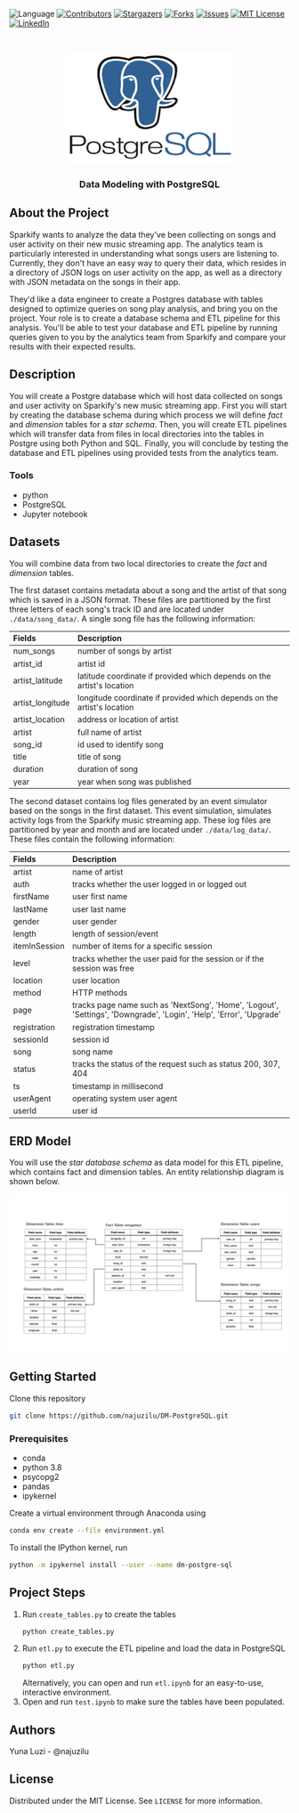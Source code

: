 ![Language](https://img.shields.io/badge/language-python--3.8-blue) [![Contributors][contributors-shield]][contributors-url] [![Stargazers][stars-shield]][stars-url] [![Forks][forks-shield]][forks-url] [![Issues][issues-shield]][issues-url] [![MIT License][license-shield]][license-url] [![LinkedIn][linkedin-shield]][linkedin-url]

<br />
<p align="center">
    <a href="https://github.com/najuzilu/DM-PostgreSQL">
        <img src="./images/logo.png" alt="Logo" width="300" height="200">
    </a>
    <h3 align="center">Data Modeling with PostgreSQL</h3>
</p>


## About the Project

Sparkify wants to analyze the data they've been collecting on songs and user activity on their new music streaming app. The analytics team is particularly interested in understanding what songs users are listening to. Currently, they don't have an easy way to query their data, which resides in a directory of JSON logs on user activity on the app, as well as a directory with JSON metadata on the songs in their app.

They'd like a data engineer to create a Postgres database with tables designed to optimize queries on song play analysis, and bring you on the project. Your role is to create a database schema and ETL pipeline for this analysis. You'll be able to test your database and ETL pipeline by running queries given to you by the analytics team from Sparkify and compare your results with their expected results.

## Description

You will create a Postgre database which will host data collected on songs and user activity on Sparkify's new music streaming app. First you will start by creating the database schema during which process we will define _fact_ and _dimension_ tables for a _star schema_. Then, you will create ETL pipelines which will transfer data from files in local directories into the tables in Postgre using both Python and SQL. Finally, you will conclude by testing the database and ETL pipelines using provided tests from the analytics team.

### Tools

* python
* PostgreSQL
* Jupyter notebook

## Datasets

You will combine data from two local directories to create the _fact_ and _dimension_ tables.

The first dataset contains metadata about a song and the artist of that song which is saved in a JSON format. These files are partitioned by the first three letters of each song's track ID and are located under `./data/song_data/`. A single song file has the following information:

| Fields        | Description |
| :------------ | :---------- |
| num_songs |  number of songs by artist |
| artist_id |  artist id | 
| artist_latitude |  latitude coordinate if provided which depends on the artist's location | 
| artist_longitude |  longitude coordinate if provided which depends on the artist's location | 
| artist_location |  address or location of artist | 
| artist |  full name of artist | 
| song_id |  id used to identify song | 
| title |  title of song | 
| duration |  duration of song | 
| year |  year when song was published | 

The second dataset contains log files generated by an event simulator based on the songs in the first dataset. This event simulation, simulates activity logs from the Sparkify music streaming app. These log files are partitioned by year and month and are located under `./data/log_data/`. These files contain the following information:

| Fields        | Description |
| :------------ | :---------- |
| artist |  name of artist | 
| auth |  tracks whether the user logged in or logged out | 
| firstName |  user first name | 
| lastName |  user last name | 
| gender |  user gender | 
| length |  length of session/event | 
| itemInSession |  number of items for a specific session | 
| level |  tracks whether the user paid for the session or if the session was free | 
| location |  user location | 
| method |  HTTP methods | 
| page |  tracks page name such as 'NextSong', 'Home', 'Logout', 'Settings', 'Downgrade', 'Login', 'Help', 'Error', 'Upgrade' | 
| registration |  registration timestamp | 
| sessionId |  session id | 
| song |  song name | 
| status |  tracks the status of the request such as status 200, 307, 404 | 
| ts |  timestamp in millisecond | 
| userAgent |  operating system user agent | 
| userId |  user id | 

## ERD Model

You will use the _star database schema_ as data model for this ETL pipeline, which contains fact and dimension tables. An entity relationship diagram is shown below.

![image1.jpeg](./images/erd.jpeg)

## Getting Started

Clone this repository

```bash
git clone https://github.com/najuzilu/DM-PostgreSQL.git
```

### Prerequisites

* conda
* python 3.8
* psycopg2
* pandas
* ipykernel

Create a virtual environment through Anaconda using

```bash
conda env create --file environment.yml
```

To install the IPython kernel, run

```bash
python -m ipykernel install --user --name dm-postgre-sql
```

## Project Steps

1. Run `create_tables.py` to create the tables
    ```bash
    python create_tables.py
    ```
2. Run `etl.py` to execute the ETL pipeline and load the data in PostgreSQL
    ```bash
    python etl.py
    ```
    Alternatively, you can open and run `etl.ipynb` for an easy-to-use, interactive environment.
3. Open and run `test.ipynb` to make sure the tables have been populated.

## Authors

Yuna Luzi - @najuzilu

## License

Distributed under the MIT License. See `LICENSE` for more information.

<!-- Links --->

[contributors-shield]: https://img.shields.io/github/contributors/najuzilu/DM-PostgreSQL.svg?style=flat-square
[contributors-url]: https://github.com/najuzilu/DM-PostgreSQL/graphs/contributors
[forks-shield]: https://img.shields.io/github/forks/najuzilu/DM-PostgreSQL.svg?style=flat-square
[forks-url]: https://github.com/najuzilu/DM-PostgreSQL/network/members
[stars-shield]: https://img.shields.io/github/stars/najuzilu/DM-PostgreSQL.svg?style=flat-square
[stars-url]: https://github.com/najuzilu/DM-PostgreSQL/stargazers
[issues-shield]: https://img.shields.io/github/issues/najuzilu/DM-PostgreSQL.svg?style=flat-square
[issues-url]: https://github.com/najuzilu/DM-PostgreSQL/issues
[license-shield]: https://img.shields.io/badge/License-MIT-yellow.svg
[license-url]: https://github.com/najuzilu/DM-PostgreSQL/blob/master/LICENSE
[linkedin-shield]: https://img.shields.io/badge/-LinkedIn-black.svg?style=flat-square&logo=linkedin&colorB=555
[linkedin-url]: https://www.linkedin.com/in/yuna-luzi/